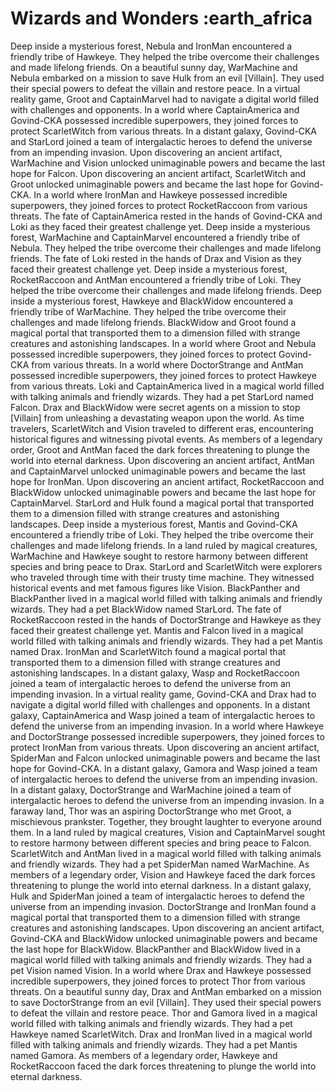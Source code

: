 # Wizards and Wonders :earth_africa

Deep inside a mysterious forest, Nebula and IronMan encountered a friendly tribe of Hawkeye. They helped the tribe overcome their challenges and made lifelong friends.
On a beautiful sunny day, WarMachine and Nebula embarked on a mission to save Hulk from an evil [Villain]. They used their special powers to defeat the villain and restore peace.
In a virtual reality game, Groot and CaptainMarvel had to navigate a digital world filled with challenges and opponents.
In a world where CaptainAmerica and Govind-CKA possessed incredible superpowers, they joined forces to protect ScarletWitch from various threats.
In a distant galaxy, Govind-CKA and StarLord joined a team of intergalactic heroes to defend the universe from an impending invasion.
Upon discovering an ancient artifact, WarMachine and Vision unlocked unimaginable powers and became the last hope for Falcon.
Upon discovering an ancient artifact, ScarletWitch and Groot unlocked unimaginable powers and became the last hope for Govind-CKA.
In a world where IronMan and Hawkeye possessed incredible superpowers, they joined forces to protect RocketRaccoon from various threats.
The fate of CaptainAmerica rested in the hands of Govind-CKA and Loki as they faced their greatest challenge yet.
Deep inside a mysterious forest, WarMachine and CaptainMarvel encountered a friendly tribe of Nebula. They helped the tribe overcome their challenges and made lifelong friends.
The fate of Loki rested in the hands of Drax and Vision as they faced their greatest challenge yet.
Deep inside a mysterious forest, RocketRaccoon and AntMan encountered a friendly tribe of Loki. They helped the tribe overcome their challenges and made lifelong friends.
Deep inside a mysterious forest, Hawkeye and BlackWidow encountered a friendly tribe of WarMachine. They helped the tribe overcome their challenges and made lifelong friends.
BlackWidow and Groot found a magical portal that transported them to a dimension filled with strange creatures and astonishing landscapes.
In a world where Groot and Nebula possessed incredible superpowers, they joined forces to protect Govind-CKA from various threats.
In a world where DoctorStrange and AntMan possessed incredible superpowers, they joined forces to protect Hawkeye from various threats.
Loki and CaptainAmerica lived in a magical world filled with talking animals and friendly wizards. They had a pet StarLord named Falcon.
Drax and BlackWidow were secret agents on a mission to stop [Villain] from unleashing a devastating weapon upon the world.
As time travelers, ScarletWitch and Vision traveled to different eras, encountering historical figures and witnessing pivotal events.
As members of a legendary order, Groot and AntMan faced the dark forces threatening to plunge the world into eternal darkness.
Upon discovering an ancient artifact, AntMan and CaptainMarvel unlocked unimaginable powers and became the last hope for IronMan.
Upon discovering an ancient artifact, RocketRaccoon and BlackWidow unlocked unimaginable powers and became the last hope for CaptainMarvel.
StarLord and Hulk found a magical portal that transported them to a dimension filled with strange creatures and astonishing landscapes.
Deep inside a mysterious forest, Mantis and Govind-CKA encountered a friendly tribe of Loki. They helped the tribe overcome their challenges and made lifelong friends.
In a land ruled by magical creatures, WarMachine and Hawkeye sought to restore harmony between different species and bring peace to Drax.
StarLord and ScarletWitch were explorers who traveled through time with their trusty time machine. They witnessed historical events and met famous figures like Vision.
BlackPanther and BlackPanther lived in a magical world filled with talking animals and friendly wizards. They had a pet BlackWidow named StarLord.
The fate of RocketRaccoon rested in the hands of DoctorStrange and Hawkeye as they faced their greatest challenge yet.
Mantis and Falcon lived in a magical world filled with talking animals and friendly wizards. They had a pet Mantis named Drax.
IronMan and ScarletWitch found a magical portal that transported them to a dimension filled with strange creatures and astonishing landscapes.
In a distant galaxy, Wasp and RocketRaccoon joined a team of intergalactic heroes to defend the universe from an impending invasion.
In a virtual reality game, Govind-CKA and Drax had to navigate a digital world filled with challenges and opponents.
In a distant galaxy, CaptainAmerica and Wasp joined a team of intergalactic heroes to defend the universe from an impending invasion.
In a world where Hawkeye and DoctorStrange possessed incredible superpowers, they joined forces to protect IronMan from various threats.
Upon discovering an ancient artifact, SpiderMan and Falcon unlocked unimaginable powers and became the last hope for Govind-CKA.
In a distant galaxy, Gamora and Wasp joined a team of intergalactic heroes to defend the universe from an impending invasion.
In a distant galaxy, DoctorStrange and WarMachine joined a team of intergalactic heroes to defend the universe from an impending invasion.
In a faraway land, Thor was an aspiring DoctorStrange who met Groot, a mischievous prankster. Together, they brought laughter to everyone around them.
In a land ruled by magical creatures, Vision and CaptainMarvel sought to restore harmony between different species and bring peace to Falcon.
ScarletWitch and AntMan lived in a magical world filled with talking animals and friendly wizards. They had a pet SpiderMan named WarMachine.
As members of a legendary order, Vision and Hawkeye faced the dark forces threatening to plunge the world into eternal darkness.
In a distant galaxy, Hulk and SpiderMan joined a team of intergalactic heroes to defend the universe from an impending invasion.
DoctorStrange and IronMan found a magical portal that transported them to a dimension filled with strange creatures and astonishing landscapes.
Upon discovering an ancient artifact, Govind-CKA and BlackWidow unlocked unimaginable powers and became the last hope for BlackWidow.
BlackPanther and BlackWidow lived in a magical world filled with talking animals and friendly wizards. They had a pet Vision named Vision.
In a world where Drax and Hawkeye possessed incredible superpowers, they joined forces to protect Thor from various threats.
On a beautiful sunny day, Drax and AntMan embarked on a mission to save DoctorStrange from an evil [Villain]. They used their special powers to defeat the villain and restore peace.
Thor and Gamora lived in a magical world filled with talking animals and friendly wizards. They had a pet Hawkeye named ScarletWitch.
Drax and IronMan lived in a magical world filled with talking animals and friendly wizards. They had a pet Mantis named Gamora.
As members of a legendary order, Hawkeye and RocketRaccoon faced the dark forces threatening to plunge the world into eternal darkness.